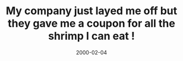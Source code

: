 ---
layout: base.njk
title : 'My company just layed me off but they gave me a coupon for all the shrimp I can eat !' 
view_title : 'My company just layed me off but they gave me a coupon for all the shrimp I can eat !' 
year : '2000' 
date : '2000-02-04' 
img_file : '/drawing/mycompany.png' 
html_file : 'mycompany' 
next_html : 'youbethe.html' 
year_order : '124' 
permalink : "title/{{html_file}}.html"
---